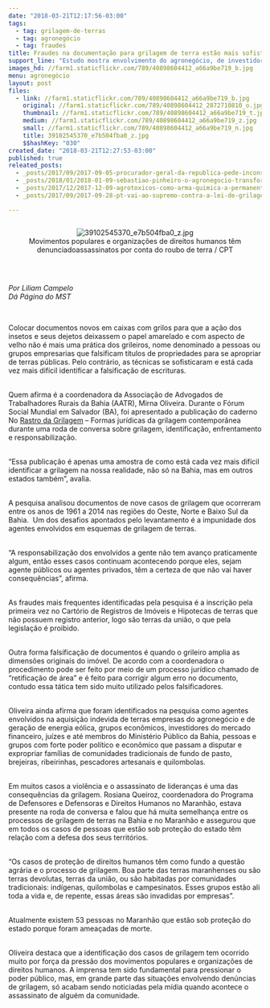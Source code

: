 ```yaml
---
date: "2018-03-21T12:17:56-03:00"
tags:
  - tag: grilagem-de-terras
  - tag: agronegócio
  - tag: fraudes
title: Fraudes na documentação para grilagem de terra estão mais sofisticadas
support_line: "Estudo mostra envolvimento do agronegócio, de investidores, juízes e até de membros do Ministério Público\n"
images_hd: //farm1.staticflickr.com/789/40898604412_a66a9be719_b.jpg
menu: agronegócio
layout: post
files:
  - link: //farm1.staticflickr.com/789/40898604412_a66a9be719_b.jpg
    original: //farm1.staticflickr.com/789/40898604412_2872710810_o.jpg
    thumbnail: //farm1.staticflickr.com/789/40898604412_a66a9be719_t.jpg
    medium: //farm1.staticflickr.com/789/40898604412_a66a9be719_z.jpg
    small: //farm1.staticflickr.com/789/40898604412_a66a9be719_n.jpg
    title: 39102545370_e7b504fba0_z.jpg
    $$hashKey: "030"
created_date: "2018-03-21T12:27:53-03:00"
published: true
releated_posts:
  - _posts/2017/09/2017-09-05-procurador-geral-da-republica-pede-inconstitucionalidade-da-chamada-lei-da-grilagem.md
  - _posts/2018/01/2018-01-09-sebastiao-pinheiro-o-agronegocio-transformou-se-em-algo-que-nao-e-mais-agricultura.md
  - _posts/2017/12/2017-12-09-agrotoxicos-como-arma-quimica-a-permanente-guerra-agraria-no-brasil.md
  - _posts/2017/09/2017-09-28-pt-vai-ao-supremo-contra-a-lei-de-grilagem-de-terras.md

---
```

<div style="text-align:center">
<figure class="image" style="display:inline-block"><img alt="39102545370_e7b504fba0_z.jpg" src="//farm1.staticflickr.com/789/40898604412_a66a9be719_b.jpg" />
<figcaption>Movimentos populares e organiza&ccedil;&otilde;es de direitos humanos t&ecirc;m denunciadoassassinatos por conta do roubo de terra / CPT</figcaption>
</figure>
</div>

<p>&nbsp;</p>

<p><em>Por Liliam Campelo<br />
D&aacute; P&aacute;gina do MST</em></p>

<div>&nbsp;</div>

<p>Colocar documentos novos em caixas com grilos para que a a&ccedil;&atilde;o dos insetos e seus dejetos deixassem o papel amarelado e com aspecto de velho n&atilde;o &eacute; mais uma pr&aacute;tica dos grileiros, nome denominado a pessoas ou grupos empresarias que falsificam t&iacute;tulos de propriedades para se apropriar de terras p&uacute;blicas. Pelo contr&aacute;rio, as t&eacute;cnicas se sofisticaram e est&aacute; cada vez mais dif&iacute;cil identificar a falsifica&ccedil;&atilde;o de escrituras.</p>

<p><br />
Quem afirma &eacute; a coordenadora da Associa&ccedil;&atilde;o de Advogados de Trabalhadores Rurais da Bahia (AATR), Mirna Oliveira. Durante o F&oacute;rum Social Mundial em Salvador (BA), foi apresentado a publica&ccedil;&atilde;o do caderno No <a href="https://www.cptnacional.org.br/component/jdownloads/send/25-cartilhas/14065-no-rastro-da-grilagem-formas-juridicas-da-grilagem-contemporanea?option=com_jdownloads">Rastro da Grilagem</a> &ndash; Formas jur&iacute;dicas da grilagem contempor&acirc;nea durante uma roda de conversa sobre grilagem, identifica&ccedil;&atilde;o, enfrentamento e responsabiliza&ccedil;&atilde;o.</p>

<p><br />
&ldquo;Essa publica&ccedil;&atilde;o &eacute; apenas uma amostra de como est&aacute; cada vez mais dif&iacute;cil identificar a grilagem na nossa realidade, n&atilde;o s&oacute; na Bahia, mas em outros estados tamb&eacute;m&rdquo;, avalia.</p>

<p><br />
A pesquisa analisou documentos de nove casos de grilagem que ocorreram entre os anos de 1961 a 2014 nas regi&otilde;es do Oeste, Norte e Baixo Sul da Bahia.&nbsp; Um dos desafios apontados pelo levantamento &eacute; a impunidade dos agentes envolvidos em esquemas de grilagem de terras.&nbsp;</p>

<p><br />
&ldquo;A responsabiliza&ccedil;&atilde;o dos envolvidos a gente n&atilde;o tem avan&ccedil;o praticamente algum, ent&atilde;o esses casos continuam acontecendo porque eles, sejam agente p&uacute;blicos ou agentes privados, t&ecirc;m a certeza de que n&atilde;o vai haver consequ&ecirc;ncias&rdquo;, afirma.</p>

<p><br />
As fraudes mais frequentes identificadas pela pesquisa &eacute; a inscri&ccedil;&atilde;o pela primeira vez no Cart&oacute;rio de Registros de Im&oacute;veis e Hipotecas de terras que n&atilde;o possuem registro anterior, logo s&atilde;o terras da uni&atilde;o, o que pela legisla&ccedil;&atilde;o &eacute; proibido.</p>

<p><br />
Outra forma falsifica&ccedil;&atilde;o de documentos &eacute; quando o grileiro amplia as dimens&otilde;es originais do im&oacute;vel. De acordo com a coordenadora o procedimento pode ser feito por meio de um processo jur&iacute;dico chamado de &ldquo;retifica&ccedil;&atilde;o de &aacute;rea&rdquo; e &eacute; feito para corrigir algum erro no documento, contudo essa t&aacute;tica tem sido muito utilizado pelos falsificadores.</p>

<p><br />
Oliveira ainda afirma que foram identificados na pesquisa como agentes envolvidos na aquisi&ccedil;&atilde;o indevida de terras empresas do agroneg&oacute;cio e de gera&ccedil;&atilde;o de energia e&oacute;lica, grupos econ&ocirc;micos, investidores do mercado financeiro, ju&iacute;zes e at&eacute; membros do Minist&eacute;rio P&uacute;blico da Bahia, pessoas e grupos com forte poder pol&iacute;tico e econ&ocirc;mico que passam a disputar e expropriar fam&iacute;lias de comunidades tradicionais de fundo de pasto, brejeiras, ribeirinhas, pescadores artesanais e quilombolas.</p>

<p><br />
Em muitos casos a viol&ecirc;ncia e o assassinato de lideran&ccedil;as &eacute; uma das consequ&ecirc;ncias da grilagem. Rosiana Queiroz, coordenadora do Programa de Defensores e Defensoras e Direitos Humanos no Maranh&atilde;o, estava presente na roda de conversa e falou que h&aacute; muita semelhan&ccedil;a entre os processos de grilagem de terras na Bahia e no Maranh&atilde;o e assegurou que em todos os casos de pessoas que est&atilde;o sob prote&ccedil;&atilde;o do estado t&ecirc;m rela&ccedil;&atilde;o com a defesa dos seus territ&oacute;rios.</p>

<p><br />
&ldquo;Os casos de prote&ccedil;&atilde;o de direitos humanos t&ecirc;m como fundo a quest&atilde;o agr&aacute;ria e o processo de grilagem. Boa parte das terras maranhenses ou s&atilde;o terras devolutas, terras da uni&atilde;o, ou s&atilde;o habitadas por comunidades tradicionais: ind&iacute;genas, quilombolas e campesinatos. Esses grupos est&atilde;o ali toda a vida e, de repente, essas &aacute;reas s&atilde;o invadidas por empresas&rdquo;.</p>

<p><br />
Atualmente existem 53 pessoas no Maranh&atilde;o que est&atilde;o sob prote&ccedil;&atilde;o do estado porque foram amea&ccedil;adas de morte.</p>

<p><br />
Oliveira destaca que a identifica&ccedil;&atilde;o dos casos de grilagem tem ocorrido muito por for&ccedil;a da press&atilde;o dos movimentos populares e organiza&ccedil;&otilde;es de direitos humanos. A imprensa tem sido fundamental para pressionar o poder p&uacute;blico, mas, em grande parte das situa&ccedil;&otilde;es envolvendo den&uacute;ncias de grilagem, s&oacute; acabam sendo noticiadas pela m&iacute;dia quando acontece o assassinato de algu&eacute;m da comunidade.&nbsp;</p>
